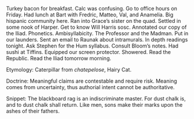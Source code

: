 Turkey bacon for breakfast. Calc was confusing. Go to office hours on Friday. Had lunch at Bart with Fredric, Matteo, Val, and Anamelia. Big hispanic community here. Ran into Grace’s sister on the quad. Settled in some nook of Harper. Get to know Will Harris sosc. Annotated our copy of the Iliad. Phonetics. Ambisyllabicity. The Professor and the Madman. Put in our launders. Sent an email to Raunak about intramurals. In depth readings tonight. Ask Stephen for the Hum syllabus. Consult Bloom’s notes. Had sushi at Tiffins. Equipped our screen protector. Showered. Read the Republic. Read the Iliad tomorrow morning. 

Etymology: Caterpillar from *chatepelose*, Hairy Cat.

Doctrine: Meaningful claims are contestable and require risk. Meaning comes from uncertainty, thus authorial intent cannot be authoritative.

Snippet: The blackboard rag is an indiscriminate master. For dust chalk is, and to dust chalk shall return. Like men, sons make their marks upon the ashes of their fathers.
